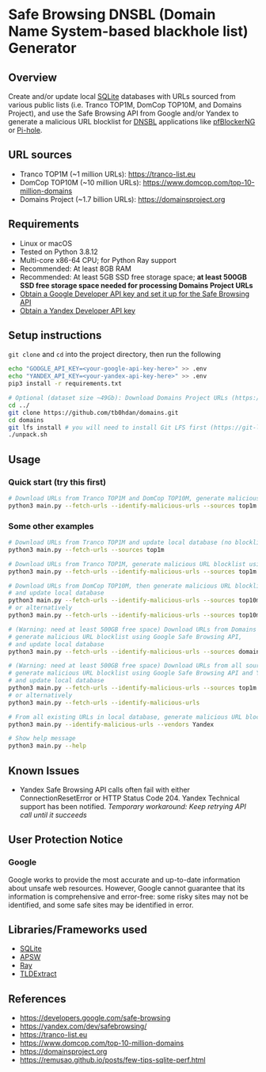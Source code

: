 # Safe Browsing DNSBL (Domain Name System-based blackhole list) Generator

## Overview

Create and/or update local [SQLite](https://www.sqlite.org) databases with URLs sourced from 
various public lists (i.e. Tranco TOP1M, DomCop TOP10M, and Domains Project), and use the Safe Browsing API from Google and/or Yandex 
to generate a malicious URL blocklist for [DNSBL](https://en.wikipedia.org/wiki/Domain_Name_System-based_blackhole_list) 
applications like [pfBlockerNG](https://linuxincluded.com/block-ads-malvertising-on-pfsense-using-pfblockerng-dnsbl) 
or [Pi-hole](https://pi-hole.net).

## URL sources

- Tranco TOP1M (~1 million URLs): https://tranco-list.eu
- DomCop TOP10M (~10 million URLs): https://www.domcop.com/top-10-million-domains
- Domains Project (~1.7 billion URLs): https://domainsproject.org

## Requirements

- Linux or macOS
- Tested on Python 3.8.12
- Multi-core x86-64 CPU; for Python Ray support
- Recommended: At least 8GB RAM
- Recommended: At least 5GB SSD free storage space; **at least 500GB SSD free storage space needed for processing Domains Project URLs**
- [Obtain a Google Developer API key and set it up for the Safe Browsing API](https://developers.google.com/safe-browsing/v4/get-started)
- [Obtain a Yandex Developer API key](https://yandex.com/dev/safebrowsing)

## Setup instructions

`git clone` and `cd` into the project directory, then run the following

```bash
echo "GOOGLE_API_KEY=<your-google-api-key-here>" >> .env
echo "YANDEX_API_KEY=<your-yandex-api-key-here>" >> .env
pip3 install -r requirements.txt

# Optional (dataset size ~49Gb): Download Domains Project URLs (https://domainsproject.org)
cd ../
git clone https://github.com/tb0hdan/domains.git
cd domains
git lfs install # you will need to install Git LFS first (https://git-lfs.github.com)
./unpack.sh
```

## Usage

### Quick start (try this first)
```bash
# Download URLs from Tranco TOP1M and DomCop TOP10M, generate malicious URL blocklist using Google Safe Browsing API, and update local database
python3 main.py --fetch-urls --identify-malicious-urls --sources top1m top10m --vendors google
```

### Some other examples

```bash
# Download URLs from Tranco TOP1M and update local database (no blocklist generated)
python3 main.py --fetch-urls --sources top1m
```

```bash
# Download URLs from Tranco TOP1M, generate malicious URL blocklist using Google Safe Browsing API, and update local database
python3 main.py --fetch-urls --identify-malicious-urls --sources top1m --vendors google
```

```bash
# Download URLs from DomCop TOP10M, then generate malicious URL blocklist using both Google Safe Browsing API and Yandex Safe Browsing API, 
# and update local database
python3 main.py --fetch-urls --identify-malicious-urls --sources top10m --vendors google
# or alternatively
python3 main.py --fetch-urls --identify-malicious-urls --sources top10m
```

```bash
# (Warning: need at least 500GB free space) Download URLs from Domains Project (domainsproject.org), 
# generate malicious URL blocklist using Google Safe Browsing API,
# and update local database
python3 main.py --fetch-urls --identify-malicious-urls --sources domainsproject --vendors google
```

```bash
# (Warning: need at least 500GB free space) Download URLs from all sources (Tranco TOP1M, DomCop TOP10M, and Domains Project), 
# generate malicious URL blocklist using Google Safe Browsing API and Yandex Safe Browsing API,
# and update local database
python3 main.py --fetch-urls --identify-malicious-urls --sources top1m top10m domainsproject --vendors google yandex
# or alternatively
python3 main.py --fetch-urls --identify-malicious-urls
```

```bash
# From all existing URLs in local database, generate malicious URL blocklist using Yandex Safe Browsing API
python3 main.py --identify-malicious-urls --vendors Yandex
```

```bash
# Show help message
python3 main.py --help
```

## Known Issues

- Yandex Safe Browsing API calls often fail with either ConnectionResetError or HTTP Status Code 204. Yandex Technical support has been notified. _Temporary workaround: Keep retrying API call until it succeeds_

## User Protection Notice

### Google

Google works to provide the most accurate and up-to-date information about unsafe web resources. However, Google cannot guarantee that its information is comprehensive and error-free: some risky sites may not be identified, and some safe sites may be identified in error.

## Libraries/Frameworks used
- [SQLite](https://www.sqlite.org)
- [APSW](https://rogerbinns.github.io/apsw)
- [Ray](https://www.ray.io)
- [TLDExtract](https://github.com/john-kurkowski/tldextract)

## References

- https://developers.google.com/safe-browsing
- https://yandex.com/dev/safebrowsing/
- https://tranco-list.eu
- https://www.domcop.com/top-10-million-domains
- https://domainsproject.org
- https://remusao.github.io/posts/few-tips-sqlite-perf.html